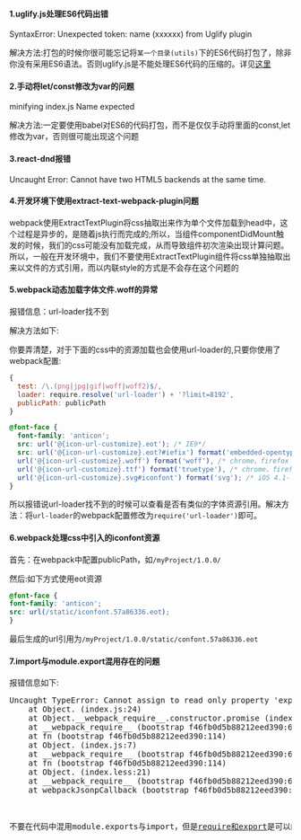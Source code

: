 #### 1.uglify.js处理ES6代码出错
SyntaxError: Unexpected token: name (xxxxxx) from Uglify plugin

解决方法:打包的时候你很可能忘记将`某一个目录(utils)`下的ES6代码打包了，除非你没有采用ES6语法。否则uglify.js是不能处理ES6代码的压缩的。详见[这里](https://github.com/webpack/webpack/issues/2972)

#### 2.手动将let/const修改为var的问题
minifying index.js Name expected

解决方法:一定要使用babel对ES6的代码打包，而不是仅仅手动将里面的const,let修改为var，否则很可能出现这个问题

#### 3.react-dnd报错
Uncaught Error: Cannot have two HTML5 backends at the same time.

#### 4.开发环境下使用extract-text-webpack-plugin问题
webpack使用ExtractTextPlugin将css抽取出来作为单个文件加载到head中，这个过程是异步的，是随着js执行而完成的;所以，当组件componentDidMount触发的时候，我们的css可能没有加载完成，从而导致组件初次渲染出现计算问题。所以，一般在开发环境中，我们不要使用ExtractTextPlugin组件将css单独抽取出来以文件的方式引用，而以内联style的方式是不会存在这个问题的

#### 5.webpack动态加载字体文件.woff的异常
报错信息：url-loader找不到

解决方法如下:

你要弄清楚，对于下面的css中的资源加载也会使用url-loader的,只要你使用了webpack配置:
```js
{
  test: /\.(png|jpg|gif|woff|woff2)$/,
  loader: require.resolve('url-loader') + '?limit=8192',
  publicPath: publicPath
}
```

```css
@font-face {
  font-family: 'anticon';
  src: url('@{icon-url-customize}.eot'); /* IE9*/
  src: url('@{icon-url-customize}.eot?#iefix') format('embedded-opentype'), /* IE6-IE8 */
  url('@{icon-url-customize}.woff') format('woff'), /* chrome、firefox */
  url('@{icon-url-customize}.ttf') format('truetype'), /* chrome、firefox、opera、Safari, Android, iOS 4.2+*/
  url('@{icon-url-customize}.svg#iconfont') format('svg'); /* iOS 4.1- */
}
```
所以报错说url-loader找不到的时候可以查看是否有类似的字体资源引用。解决方法：将`url-loader`的webpack配置修改为`require('url-loader')`即可。

#### 6.webpack处理css中引入的iconfont资源
首先：在webpack中配置publicPath，如`/myProject/1.0.0/`

然后:如下方式使用eot资源
```css
@font-face {
font-family: 'anticon';
src: url(/static/iconfont.57a86336.eot);
}
```
最后生成的url引用为`/myProject/1.0.0/static/confont.57a86336.eot`

#### 7.import与module.export混用存在的问题
报错信息如下:
<pre>
Uncaught TypeError: Cannot assign to read only property 'exports' of object '#<Object>'
    at Object.<anonymous> (index.js:24)
    at Object.__webpack_require__.constructor.promise (index.js:26)
    at __webpack_require__ (bootstrap f46fb0d5b88212eed390:693)
    at fn (bootstrap f46fb0d5b88212eed390:114)
    at Object.<anonymous> (index.js:7)
    at __webpack_require__ (bootstrap f46fb0d5b88212eed390:693)
    at fn (bootstrap f46fb0d5b88212eed390:114)
    at Object.<anonymous> (index.less:21)
    at __webpack_require__ (bootstrap f46fb0d5b88212eed390:693)
    at webpackJsonpCallback (bootstrap f46fb0d5b88212eed390:25)
</pre>
不要在代码中混用module.exports与import，但是[require和export](http://www.dongcoder.com/detail-380119.html)是可以的。
